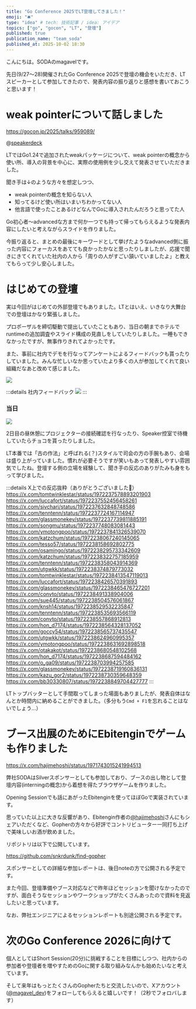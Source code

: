 ```yaml
---
title: "Go Conference 2025でLT登壇してきました！"
emoji: "🛎️"
type: "idea" # tech: 技術記事 / idea: アイデア
topics: ["go", "gocon", "LT", "登壇"]
published: true
publication_name: "team_soda"
published_at: 2025-10-02 18:30
---
```


こんにちは。SODAのmagavelです。

先日(9/27〜28)開催されたGo Conference 2025で登壇の機会をいただき、LTスピーカーとして参加してきたので、発表内容の振り返りと感想を書いておこうと思います！

# weak pointerについて話しました

https://gocon.jp/2025/talks/959089/

@[speakerdeck](d6215850486040e6b9bd8bd883495fe5)

LTではGo1.24で追加されたweakパッケージについて、weak pointerの概念から使い所、導入の背景を中心に、実際の使用例を少し交えて発表させていただきました。

聞き手は↓のような方々を想定しつつ、

- weak pointerの概念を知らない人
- 知ってるけど使い所はいまいちわかってない人
- 他言語で使ったことあるけどなんでGoに導入されたんだろうと思ってた人

Go初心者〜advancedな方まで何か一つでも持って帰ってもらえるような発表内容にしたいと考えながらスライドを作りました。

今振り返ると、まとめの最後にキーワードとして挙げたようなadvanced側に振った内容にフォーカスをあてても良かったかなと思ったりしましたが、応援で聞きにきてくれていた社内の人から「周りの人がすごい頷いていましたよ」と教えてもらって少し安心しました。

# はじめての登壇

実は今回がはじめての外部登壇でもありました。LTとはいえ、いきなり大舞台での登壇はかなり緊張しました。

プロポーザルを締切駆動で提出していたこともあり、当日の朝までホテルでruntimeの追加調査やスライド構成の見直しをしていたりしました。一睡もできなかったですが、無事作りきれてよかったです。

また、事前に社内でデモを行なってアンケートによるフィードバックも貰ったりしていました。みんな忙しいなか思っていたより多くの人が参加してくれて良い組織だなあと改めて感じました。

![](/images/go-conference-2025/slack.png)

:::details 社内フィードバック
![](/images/go-conference-2025/survey.png)
:::

### 当日

![](/images/go-conference-2025/talk.jpg)

2日目の昼休憩にプロジェクターの接続確認を行なったり、Speaker控室で待機していたらチョコを貰ったりしました。

LT本番では「古の作法」と呼ばれる(？)スタイルで司会の方の手腕もあり、会場は盛り上がっていました。慣れが必要そうですが笑いもあって発表しやすい雰囲気でしたね。登壇する側の立場を経験して、聞き手の反応のありがたみも身をもって学びました。

:::details X上での反応抜粋（ありがとうございました🙏）
https://x.com/tomtwinklestar/status/1972237578893201903
https://x.com/luccafort/status/1972237552456458261
https://x.com/sivchari/status/1972237632848748586
https://x.com/tenntenn/status/1972237724167114947
https://x.com/glassmonekey/status/1972237739811885191
https://x.com/songmu/status/1972237748083081443
https://x.com/ymotongpoo/status/1972237841326539070
https://x.com/katzchum/status/1972238067240145065
https://x.com/tesso57/status/1972238158692802775
https://x.com/osamingo/status/1972238295733342609
https://x.com/katzchum/status/1972238322757185959
https://x.com/tenntenn/status/1972238358043914369
https://x.com/utgwkk/status/1972238374879773032
https://x.com/tomtwinklestar/status/1972238413547119013
https://x.com/luccafort/status/1972238426570391893
https://x.com/glassmonekey/status/1972238465476727201
https://x.com/convto/status/1972238491338904006
https://x.com/sue445/status/1972238504576061867
https://x.com/knsh14/status/1972238529532235847
https://x.com/tenntenn/status/1972238535693566119
https://x.com/convto/status/1972238557868912813
https://x.com/hon_d7174/status/1972238564328137052
https://x.com/goccy54/status/1972238565737435547
https://x.com/utgwkk/status/1972238624960995357
https://x.com/ymotongpoo/status/1972238631692898518
https://x.com/otakakot/status/1972238680548102568
https://x.com/hon_d7174/status/1972238687594484162
https://x.com/o_ga09/status/1972238703994257585
https://x.com/glassmonekey/status/1972238719160836131
https://x.com/kazu_gor2/status/1972238730359648359
https://x.com/bb30330807/status/1972238849704427777
:::

LTトップバッターとして手間取ってしまった場面もありましたが、発表自体はなんとか時間内に納めることができました。（多分もう`Cmd + F1`を忘れることはないでしょう...）

# ブース出展のためにEbitenginでゲームも作りました

https://x.com/hajimehoshi/status/1971743015241994513

弊社SODAはSilverスポンサーとしても参加しており、ブースの出し物として登壇内容(interningの概念)から着想を得たブラウザゲームを作りました。

Opening Sessionでも話にあがったEbitenginを使ってほぼGoで実装されています。

思っていた以上に大きな反響があり、Ebitengin作者の[@hajimehoshi](https://x.com/hajimehoshi)さんにもシェアいただくなど、Gopherの方々から好評でコントリビューター一同打ち上げで美味しいお酒が飲めました。

リポジトリは以下で公開しています。

https://github.com/snkrdunk/find-gopher

スポンサーとしての詳細な参加レポートは、後日noteの方で公開される予定です。

また今回、登壇準備やブース対応などで昨年ほどセッションを聞けなかったのですが、面白そうなセッションやワークショップがたくさんあったので資料を見返したいと思っています。

なお、弊社エンジニアによるセッションレポートも別途公開される予定です。

# 次のGo Conference 2026に向けて

個人としてはShort Session(20分)に挑戦することを目標にしつつ、社内からの参加者や登壇者を増やすためのGoに関する取り組みなんかも始めたいなと考えています。

そして来年はもっとたくさんのGopherたちと交流したいので、Xアカウント([@magavel_dev](https://x.com/magavel_dev))をフォローしてもらえると嬉しいです！（2秒でフォロバします）
